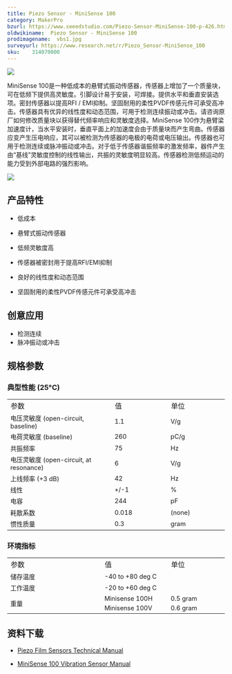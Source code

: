 ```yaml
---
title: Piezo Sensor - MiniSense 100
category: MakerPro
bzurl: https://www.seeedstudio.com/Piezo-Sensor-MiniSense-100-p-426.html
oldwikiname:  Piezo Sensor - MiniSense 100
prodimagename:  vbs1.jpg
surveyurl: https://www.research.net/r/Piezo_Sensor-MiniSense_100
sku:    314070000
---
```

![](http://bz.seeedstudio.com/depot/images/product/vbs1.jpg)

MiniSense 100是一种低成本的悬臂式振动传感器，传感器上增加了一个质量块，可在低频下提供高灵敏度。引脚设计易于安装，可焊接。提供水平和垂直安装选项。密封传感器以提高RFI / EMI抑制。坚固耐用的柔性PVDF传感元件可承受高冲击。传感器具有优异的线性度和动态范围，可用于检测连续振动或冲击。请咨询原厂如何修改质量块以获得替代频率响应和灵敏度选择。MiniSense 100作为悬臂梁加速度计，当水平安装时，垂直平面上的加速度会由于质量块而产生弯曲。传感器应变产生压电响应，其可以被检测为传感器的电极的电荷或电压输出。传感器也可用于检测连续或脉冲振动或冲击。对于低于传感器谐振频率的激发频率，器件产生由“基线”灵敏度控制的线性输出，共振的灵敏度明显较高。传感器检测低频运动的能力受到外部电路的强烈影响。

[![](https://github.com/SeeedDocument/wiki_chinese/raw/master/docs/images/click_to_buy.PNG)](https://item.taobao.com/item.htm?spm=a1z10.3-c.w4002-11172317909.11.5e478797bFgAnB&id=520045234235)


##   产品特性

*   低成本

*   悬臂式振动传感器

*   低频灵敏度高

*   传感器被密封用于提高RFI/EMI抑制

*   良好的线性度和动态范围

*   坚固耐用的柔性PVDF传感元件可承受高冲击

##   创意应用

*   检测连续
*   脉冲振动或冲击


##   规格参数

###  典型性能 (25°C)

<table >
<tr>
<td width="500"> 参数
</td>
<td width="250"> 值
</td>
<td width="250"> 单位
</td></tr>
<tr style="font-size: 90%">
<td> 电压灵敏度 (open-circuit, baseline)
</td>
<td>  1.1
</td>
<td>  V/g
</td></tr>
<tr style="font-size: 90%">
<td> 电荷灵敏度 (baseline)
</td>
<td>  260
</td>
<td>  pC/g
</td></tr>
<tr style="font-size: 90%">
<td> 共振频率
</td>
<td>  75
</td>
<td>  Hz
</td></tr>
<tr style="font-size: 90%">
<td> 电压灵敏度 (open-circuit, at resonance)
</td>
<td>  6
</td>
<td>  V/g
</td></tr>
<tr style="font-size: 90%">
<td> 上线频率 (+3 dB)
</td>
<td>  42
</td>
<td>  Hz
</td></tr>
<tr style="font-size: 90%">
<td> 线性
</td>
<td>  +/-1
</td>
<td>  %
</td></tr>
<tr style="font-size: 90%">
<td> 电容
</td>
<td>  244
</td>
<td>  pF
</td></tr>
<tr style="font-size: 90%">
<td> 耗散系数
</td>
<td> 0.018
</td>
<td> (none)
</td></tr>
<tr style="font-size: 90%">
<td> 惯性质量
</td>
<td>  0.3
</td>
<td>  gram
</td></tr></table>

###   环境指标

<table >
<tr>
<td width="500"> 参数
</td>
<td width="250"> 值
</td>
<td width="250"> 单位
</td></tr>
<tr style="font-size: 90%">
<td> 储存温度
</td>
<td colspan="2" rowspan="1">  -40 to +80 deg C
</td></tr>
<tr style="font-size: 90%">
<td>  工作温度
</td>
<td colspan="2" rowspan="1">  -20 to +60 deg C
</td></tr>
<tr style="font-size: 90%">
<td colspan="1" rowspan="2"> 重量
</td>
<td>  Minisense 100H
</td>
<td> 0.5 gram
</td></tr>
<tr style="font-size: 90%">
<td>  Minisense 100V
</td>
<td> 0.6 gram
</td></tr></table>


##   资料下载

*   [Piezo Film Sensors Technical Manual](http://www.seeedstudio.com/depot/images/product/MSI-techman.pdf)

*   [MiniSense 100 Vibration Sensor Manual](http://www.seeedstudio.com/depot/images/product/MiniSense_100.pdf)
